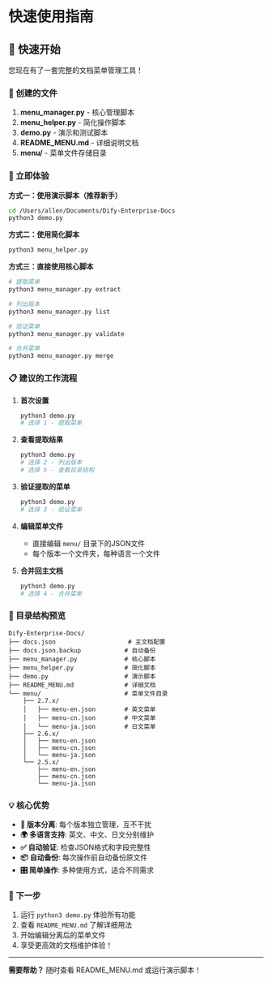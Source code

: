 # 快速使用指南

## 🚀 快速开始

您现在有了一套完整的文档菜单管理工具！

### 📁 创建的文件

1. **menu_manager.py** - 核心管理脚本
2. **menu_helper.py** - 简化操作脚本  
3. **demo.py** - 演示和测试脚本
4. **README_MENU.md** - 详细说明文档
5. **menu/** - 菜单文件存储目录

### 🎯 立即体验

**方式一：使用演示脚本（推荐新手）**
```bash
cd /Users/allen/Documents/Dify-Enterprise-Docs
python3 demo.py
```

**方式二：使用简化脚本**
```bash
python3 menu_helper.py
```

**方式三：直接使用核心脚本**
```bash
# 提取菜单
python3 menu_manager.py extract

# 列出版本
python3 menu_manager.py list

# 验证菜单
python3 menu_manager.py validate

# 合并菜单
python3 menu_manager.py merge
```

### 📋 建议的工作流程

1. **首次设置**
   ```bash
   python3 demo.py
   # 选择 1 - 提取菜单
   ```

2. **查看提取结果**
   ```bash
   python3 demo.py
   # 选择 2 - 列出版本
   # 选择 5 - 查看目录结构
   ```

3. **验证提取的菜单**
   ```bash
   python3 demo.py
   # 选择 3 - 验证菜单
   ```

4. **编辑菜单文件**
   - 直接编辑 `menu/` 目录下的JSON文件
   - 每个版本一个文件夹，每种语言一个文件

5. **合并回主文档**
   ```bash
   python3 demo.py
   # 选择 4 - 合并菜单
   ```

### 🎨 目录结构预览

```
Dify-Enterprise-Docs/
├── docs.json                    # 主文档配置
├── docs.json.backup            # 自动备份
├── menu_manager.py             # 核心脚本
├── menu_helper.py              # 简化脚本
├── demo.py                     # 演示脚本
├── README_MENU.md              # 详细文档
└── menu/                       # 菜单文件目录
    ├── 2.7.x/
    │   ├── menu-en.json        # 英文菜单
    │   ├── menu-cn.json        # 中文菜单
    │   └── menu-ja.json        # 日文菜单
    ├── 2.6.x/
    │   ├── menu-en.json
    │   ├── menu-cn.json
    │   └── menu-ja.json
    └── 2.5.x/
        ├── menu-en.json
        ├── menu-cn.json
        └── menu-ja.json
```

### 💡 核心优势

- **🔄 版本分离**: 每个版本独立管理，互不干扰
- **🌍 多语言支持**: 英文、中文、日文分别维护
- **✅ 自动验证**: 检查JSON格式和字段完整性
- **📦 自动备份**: 每次操作前自动备份原文件
- **🎛️ 简单操作**: 多种使用方式，适合不同需求

### 🔧 下一步

1. 运行 `python3 demo.py` 体验所有功能
2. 查看 `README_MENU.md` 了解详细用法
3. 开始编辑分离后的菜单文件
4. 享受更高效的文档维护体验！

---

**需要帮助？** 随时查看 README_MENU.md 或运行演示脚本！
